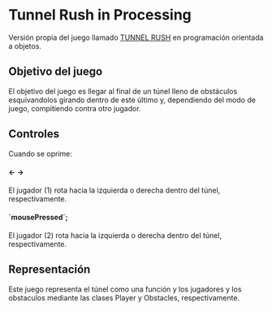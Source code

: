 # Tunnel Rush in Processing
Versión propia del juego llamado [TUNNEL RUSH](https://www.1001juegos.com/juego/color-tunnel)
en programación orientada a objetos.

## Objetivo del juego
  El objetivo del juego es llegar al final de un túnel lleno de obstáculos esquivandolos girando dentro de este último y, dependiendo del modo de juego,
  compitiendo contra otro jugador.

## Controles
Cuando se oprime:

  #### &larr; &rarr;
  El jugador (1) rota hacia la izquierda o derecha dentro del túnel, respectivamente.

  #### ´mousePressed´;
  El jugador (2) rota hacia la izquierda o derecha dentro del túnel, respectivamente.
  
## Representación
  Este juego representa el túnel como una función y los jugadores y los obstaculos mediante las clases Player y Obstacles, respectivamente.
